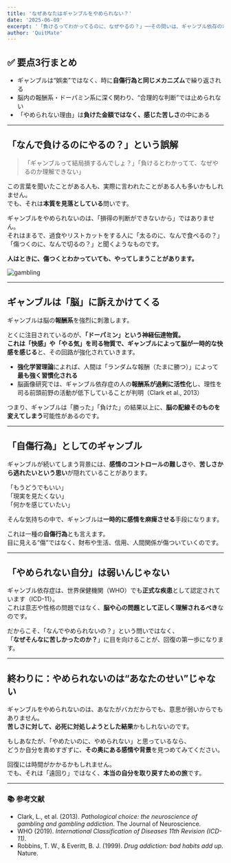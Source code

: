 ```yaml
---
title: 'なぜあなたはギャンブルをやめられない？'
date: '2025-06-09'
excerpt: '「負けるってわかってるのに、なぜやるの？」──その問いは、ギャンブル依存の本質を見落としている。脳と心のメカニズム、自傷行為との共通点、そして回復への視点をわかりやすく解説。'
author: 'QuitMate'
---
```


## ✅ 要点3行まとめ

- ギャンブルは“娯楽”ではなく、時に**自傷行為と同じメカニズム**で繰り返される  
- 脳内の報酬系・ドーパミン系に深く関わり、“合理的な判断”では止められない  
- 「やめられない理由」は**負けた金額ではなく、感じた苦しさ**の中にある  

---

## 「なんで負けるのにやるの？」という誤解

> 「ギャンブルって結局損するんでしょ？」「負けるとわかってて、なぜやるのか理解できない」

この言葉を聞いたことがある人も、実際に言われたことがある人も多いかもしれません。  
でも、それは**本質を見落としている**問いです。

ギャンブルをやめられないのは、「損得の判断ができないから」ではありません。  
それはまるで、過食やリストカットをする人に「太るのに、なんで食べるの？」「傷つくのに、なんで切るの？」と聞くようなものです。

**人はときに、傷つくとわかっていても、やってしまうことがあります。**

![gambling](gambling.png)

---

## ギャンブルは「脳」に訴えかけてくる

ギャンブルは脳の**報酬系**を強烈に刺激します。

とくに注目されているのが、**「ドーパミン」**という神経伝達物質。  
これは「快感」や「やる気」を司る物質で、ギャンブルによって**脳が一時的な快感を感じる**と、その回路が強化されていきます。

- **強化学習理論**によれば、人間は「ランダムな報酬（たまに勝つ）」によって**最も強く習慣化される**  
- 脳画像研究では、ギャンブル依存症の人の**報酬系が過剰に活性化**し、理性を司る前頭前野の活動が低下していることが判明（Clark et al., 2013）

つまり、ギャンブルは「勝った」「負けた」の結果以上に、**脳の配線そのものを変えてしまう**可能性があるのです。

---

## 「自傷行為」としてのギャンブル

ギャンブルが続いてしまう背景には、**感情のコントロールの難しさ**や、**苦しさから逃れたいという思い**が隠れていることがあります。

「もうどうでもいい」  
「現実を見たくない」  
「何かを感じていたい」  

そんな気持ちの中で、ギャンブルは**一時的に感情を麻痺させる**手段になります。

これは一種の**自傷行為**とも言えます。  
目に見える“傷”ではなく、財布や生活、信用、人間関係が傷ついていくのです。

---

## 「やめられない自分」は弱いんじゃない

ギャンブル依存症は、世界保健機関（WHO）でも**正式な疾患**として認定されています（ICD-11）。  
これは意志や性格の問題ではなく、**脳や心の問題として正しく理解されるべき**なのです。

だからこそ、「なんでやめられないの？」という問いではなく、  
「**なぜそんなに苦しかったのか？**」に目を向けることが、回復の第一歩になります。

---

## 終わりに：やめられないのは“あなたのせい”じゃない

ギャンブルをやめられないのは、あなたがバカだからでも、意思が弱いからでもありません。  
**苦しさに対して、必死に対処しようとした結果**かもしれないのです。

もしあなたが、「やめたいのに、やめられない」と思っているなら、  
どうか自分を責めすぎずに、**その奥にある感情や背景**を見つめてみてください。

回復には時間がかかるかもしれません。  
でも、それは「遠回り」ではなく、**本当の自分を取り戻すための旅**です。

---

### 📚 参考文献

- Clark, L., et al. (2013). *Pathological choice: the neuroscience of gambling and gambling addiction*. The Journal of Neuroscience.  
- WHO (2019). *International Classification of Diseases 11th Revision (ICD-11)*.  
- Robbins, T. W., & Everitt, B. J. (1999). *Drug addiction: bad habits add up*. Nature.
